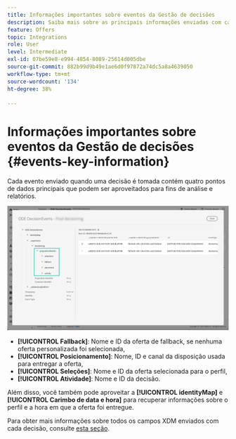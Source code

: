 ```yaml
---
title: Informações importantes sobre eventos da Gestão de decisões
description: Saiba mais sobre as principais informações enviadas com cada evento de Gerenciamento de decisões.
feature: Offers
topic: Integrations
role: User
level: Intermediate
exl-id: 07be59e8-e994-4854-8089-25614d005dbe
source-git-commit: 882b99d9b49e1ae6d0f97872a74dc5a8a4639050
workflow-type: tm+mt
source-wordcount: '134'
ht-degree: 38%

---
```


# Informações importantes sobre eventos da Gestão de decisões {#events-key-information}

Cada evento enviado quando uma decisão é tomada contém quatro pontos de dados principais que podem ser aproveitados para fins de análise e relatórios.

![](../assets/events-dataset-preview.png)

* **[!UICONTROL Fallback]**: Nome e ID da oferta de fallback, se nenhuma oferta personalizada foi selecionada,
* **[!UICONTROL Posicionamento]**: Nome, ID e canal da disposição usada para entregar a oferta,
* **[!UICONTROL Seleções]**: Nome e ID da oferta selecionada para o perfil,
* **[!UICONTROL Atividade]**: Nome e ID da decisão.

Além disso, você também pode aproveitar a **[!UICONTROL identityMap]** e **[!UICONTROL Carimbo de data e hora]** para recuperar informações sobre o perfil e a hora em que a oferta foi entregue.

Para obter mais informações sobre todos os campos XDM enviados com cada decisão, consulte [esta seção](xdm-fields.md).
